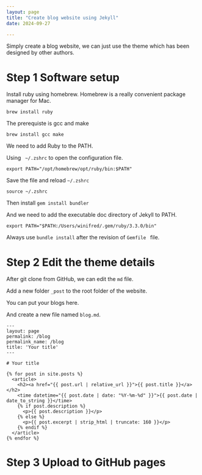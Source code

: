 ```yaml
---
layout: page
title: "Create blog website using Jekyll"
date: 2024-09-27

---
```


Simply create a blog website, we can just use the theme which has been designed by other authors.

# Step 1 Software setup

Install ruby using homebrew. Homebrew is a really convenient package manager for Mac.

```
brew install ruby
```

The prerequiste is gcc and make

```
brew install gcc make
```

We need to add Ruby to the PATH.

Using ` ~/.zshrc` to open the configuration file.

```
export PATH="/opt/homebrew/opt/ruby/bin:$PATH"
```

Save the file and reload `~/.zshrc`

```
source ~/.zshrc
```

Then install `gem install bundler`

And we need to add the executable doc directory of Jekyll to PATH.

```
export PATH="$PATH:/Users/winifred/.gem/ruby/3.3.0/bin"
```
Always use `bundle install` after the revision of `Gemfile ` file.

# Step 2 Edit the theme details

After git clone from GitHub, we can edit the `md` file.

Add a new folder `_post` to the root folder of the website.

You can put your blogs here.

And create a new file named `blog.md`.

```
---
layout: page
permalink: /blog
permalink_name: /blog
title: 'Your title'
---

# Your title

{% for post in site.posts %}
  <article>
    <h2><a href="{{ post.url | relative_url }}">{{ post.title }}</a></h2>
    <time datetime="{{ post.date | date: "%Y-%m-%d" }}">{{ post.date | date_to_string }}</time>
    {% if post.description %}
      <p>{{ post.description }}</p>
    {% else %}
      <p>{{ post.excerpt | strip_html | truncate: 160 }}</p>
    {% endif %}
  </article>
{% endfor %}

```

# Step 3 Upload to GitHub pages
